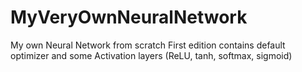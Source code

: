# MyVeryOwnNeuralNetwork
My own Neural Network from scratch
First edition contains default optimizer and some Activation layers (ReLU, tanh, softmax, sigmoid)
